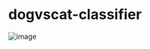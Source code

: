 # dogvscat-classifier

![image](https://user-images.githubusercontent.com/72974832/170479784-679db23f-189f-4098-8ef5-c613d2f18e6a.png)
